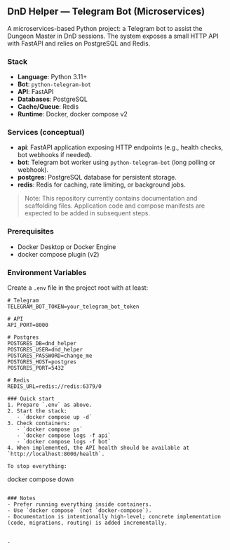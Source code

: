 ## DnD Helper — Telegram Bot (Microservices)

A microservices-based Python project: a Telegram bot to assist the Dungeon Master in DnD sessions. The system exposes a small HTTP API with FastAPI and relies on PostgreSQL and Redis.

### Stack
- **Language**: Python 3.11+
- **Bot**: `python-telegram-bot`
- **API**: FastAPI
- **Databases**: PostgreSQL
- **Cache/Queue**: Redis
- **Runtime**: Docker, docker compose v2

### Services (conceptual)
- **api**: FastAPI application exposing HTTP endpoints (e.g., health checks, bot webhooks if needed).
- **bot**: Telegram bot worker using `python-telegram-bot` (long polling or webhook).
- **postgres**: PostgreSQL database for persistent storage.
- **redis**: Redis for caching, rate limiting, or background jobs.

> Note: This repository currently contains documentation and scaffolding files. Application code and compose manifests are expected to be added in subsequent steps.

### Prerequisites
- Docker Desktop or Docker Engine
- docker compose plugin (v2)

### Environment Variables
Create a `.env` file in the project root with at least:

```
# Telegram
TELEGRAM_BOT_TOKEN=your_telegram_bot_token

# API
API_PORT=8000

# Postgres
POSTGRES_DB=dnd_helper
POSTGRES_USER=dnd_helper
POSTGRES_PASSWORD=change_me
POSTGRES_HOST=postgres
POSTGRES_PORT=5432

# Redis
REDIS_URL=redis://redis:6379/0

### Quick start
1. Prepare `.env` as above.
2. Start the stack:
   - `docker compose up -d`
3. Check containers:
   - `docker compose ps`
   - `docker compose logs -f api`
   - `docker compose logs -f bot`
4. When implemented, the API health should be available at `http://localhost:8000/health`.

To stop everything:
```
docker compose down
```

### Notes
- Prefer running everything inside containers.
- Use `docker compose` (not `docker-compose`).
- Documentation is intentionally high-level; concrete implementation (code, migrations, routing) is added incrementally.


.